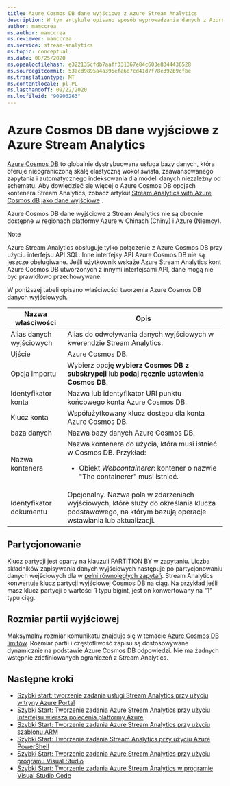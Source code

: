```yaml
---
title: Azure Cosmos DB dane wyjściowe z Azure Stream Analytics
description: W tym artykule opisano sposób wyprowadzania danych z Azure Stream Analytics do Azure Cosmos DB.
author: mamccrea
ms.author: mamccrea
ms.reviewer: mamccrea
ms.service: stream-analytics
ms.topic: conceptual
ms.date: 08/25/2020
ms.openlocfilehash: e322135cfdb7aaff331367e84c603e8344436528
ms.sourcegitcommit: 53acd9895a4a395efa6d7cd41d7f78e392b9cfbe
ms.translationtype: MT
ms.contentlocale: pl-PL
ms.lasthandoff: 09/22/2020
ms.locfileid: "90906263"
---
```

# <a name="azure-cosmos-db-output-from-azure-stream-analytics"></a>Azure Cosmos DB dane wyjściowe z Azure Stream Analytics

[Azure Cosmos DB](https://azure.microsoft.com/services/documentdb/) to globalnie dystrybuowana usługa bazy danych, która oferuje nieograniczoną skalę elastyczną wokół świata, zaawansowanego zapytania i automatycznego indeksowania dla modeli danych niezależny od schematu. Aby dowiedzieć się więcej o Azure Cosmos DB opcjach kontenera Stream Analytics, zobacz artykuł [Stream Analytics with Azure Cosmos dB jako dane wyjściowe](stream-analytics-documentdb-output.md) .

Azure Cosmos DB dane wyjściowe z Stream Analytics nie są obecnie dostępne w regionach platformy Azure w Chinach (Chiny) i Azure (Niemcy).

> [!Note]
> Azure Stream Analytics obsługuje tylko połączenie z Azure Cosmos DB przy użyciu interfejsu API SQL.
> Inne interfejsy API Azure Cosmos DB nie są jeszcze obsługiwane. Jeśli użytkownik wskaże Azure Stream Analytics kont Azure Cosmos DB utworzonych z innymi interfejsami API, dane mogą nie być prawidłowo przechowywane.

W poniższej tabeli opisano właściwości tworzenia Azure Cosmos DB danych wyjściowych.

| Nazwa właściwości | Opis |
| --- | --- |
| Alias danych wyjściowych | Alias do odwoływania danych wyjściowych w kwerendzie Stream Analytics. |
| Ujście | Azure Cosmos DB. |
| Opcja importu | Wybierz opcję **wybierz Cosmos DB z subskrypcji** lub **podaj ręcznie ustawienia Cosmos DB**.
| Identyfikator konta | Nazwa lub identyfikator URI punktu końcowego konta Azure Cosmos DB. |
| Klucz konta | Współużytkowany klucz dostępu dla konta Azure Cosmos DB. |
| baza danych | Nazwa bazy danych Azure Cosmos DB. |
| Nazwa kontenera | Nazwa kontenera do użycia, która musi istnieć w Cosmos DB. Przykład:  <br /><ul><li> Obiekt _Webcontainerer_: kontener o nazwie "The containerer" musi istnieć.</li>|
| Identyfikator dokumentu |Opcjonalny. Nazwa pola w zdarzeniach wyjściowych, które służy do określania klucza podstawowego, na którym bazują operacje wstawiania lub aktualizacji.

## <a name="partitioning"></a>Partycjonowanie

Klucz partycji jest oparty na klauzuli PARTITION BY w zapytaniu. Liczba składników zapisywania danych wyjściowych następuje po partycjonowaniu danych wejściowych dla w [pełni równoległych zapytań](stream-analytics-scale-jobs.md). Stream Analytics konwertuje klucz partycji wyjściowej Cosmos DB na ciąg. Na przykład jeśli masz klucz partycji o wartości 1 typu bigint, jest on konwertowany na "1" typu ciąg.

## <a name="output-batch-size"></a>Rozmiar partii wyjściowej

Maksymalny rozmiar komunikatu znajduje się w temacie [Azure Cosmos DB limitów](../azure-resource-manager/management/azure-subscription-service-limits.md#azure-cosmos-db-limits). Rozmiar partii i częstotliwość zapisu są dostosowywane dynamicznie na podstawie Azure Cosmos DB odpowiedzi. Nie ma żadnych wstępnie zdefiniowanych ograniczeń z Stream Analytics.

## <a name="next-steps"></a>Następne kroki

* [Szybki start: tworzenie zadania usługi Stream Analytics przy użyciu witryny Azure Portal](stream-analytics-quick-create-portal.md)
* [Szybki Start: Tworzenie zadania Azure Stream Analytics przy użyciu interfejsu wiersza polecenia platformy Azure](quick-create-azure-cli.md)
* [Szybki Start: Tworzenie zadania Azure Stream Analytics przy użyciu szablonu ARM](quick-create-azure-resource-manager.md)
* [Szybki Start: Tworzenie zadania Stream Analytics przy użyciu Azure PowerShell](stream-analytics-quick-create-powershell.md)
* [Szybki Start: Tworzenie zadania Azure Stream Analytics przy użyciu programu Visual Studio](stream-analytics-quick-create-vs.md)
* [Szybki Start: Tworzenie zadania Azure Stream Analytics w programie Visual Studio Code](quick-create-visual-studio-code.md)
